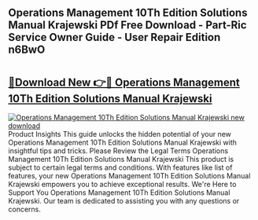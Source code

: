 ## Operations Management 10Th Edition Solutions Manual Krajewski PDf Free Download - Part-Ric Service Owner Guide - User Repair Edition n6BwO

# <h2><a href="http://bc53123.oget.top/?id=Operations+Management+10Th+Edition+Solutions+Manual+Krajewski">🔗Download New 👉🔴 Operations Management 10Th Edition Solutions Manual Krajewski</a></h2>

[![Operations Management 10Th Edition Solutions Manual Krajewski new download](https://i.imgur.com/5g1atiW.png)](http://bc53123.oget.top/?id=Operations+Management+10Th+Edition+Solutions+Manual+Krajewski)
Product Insights This guide unlocks the hidden potential of your new Operations Management 10Th Edition Solutions Manual Krajewski with insightful tips and tricks. Please Review the Legal Terms Operations Management 10Th Edition Solutions Manual Krajewski This product is subject to certain legal terms and conditions. With features like list of features, your new Operations Management 10Th Edition Solutions Manual Krajewski empowers you to achieve exceptional results. We're Here to Support You Operations Management 10Th Edition Solutions Manual Krajewski. Our team is dedicated to assisting you with any questions or concerns.
